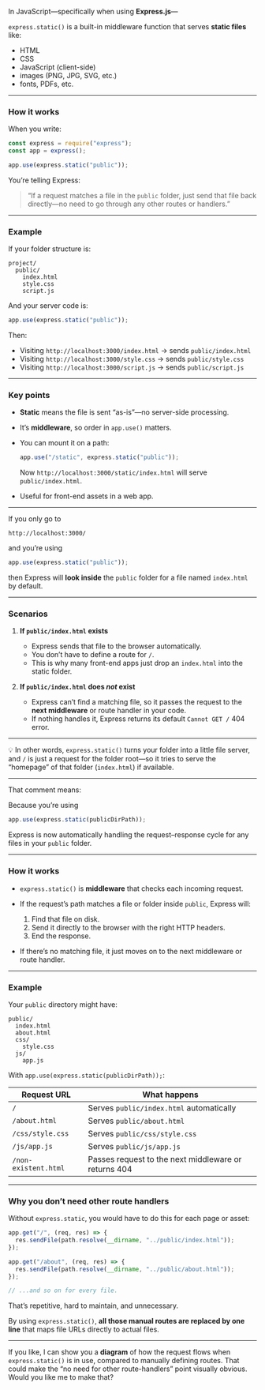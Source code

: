 In JavaScript—specifically when using **Express.js**—

`express.static()` is a built-in middleware function that serves **static files** like:

- HTML
- CSS
- JavaScript (client-side)
- images (PNG, JPG, SVG, etc.)
- fonts, PDFs, etc.

---

### How it works

When you write:

```js
const express = require("express");
const app = express();

app.use(express.static("public"));
```

You’re telling Express:

> “If a request matches a file in the `public` folder, just send that file back directly—no need to go through any other routes or handlers.”

---

### Example

If your folder structure is:

```
project/
  public/
    index.html
    style.css
    script.js
```

And your server code is:

```js
app.use(express.static("public"));
```

Then:

- Visiting `http://localhost:3000/index.html` → sends `public/index.html`
- Visiting `http://localhost:3000/style.css` → sends `public/style.css`
- Visiting `http://localhost:3000/script.js` → sends `public/script.js`

---

### Key points

- **Static** means the file is sent “as-is”—no server-side processing.
- It’s **middleware**, so order in `app.use()` matters.
- You can mount it on a path:

  ```js
  app.use("/static", express.static("public"));
  ```

  Now `http://localhost:3000/static/index.html` will serve `public/index.html`.

- Useful for front-end assets in a web app.

---

If you only go to

```
http://localhost:3000/
```

and you’re using

```js
app.use(express.static("public"));
```

then Express will **look inside** the `public` folder for a file named `index.html` by default.

---

### Scenarios

1. **If `public/index.html` exists**

   - Express sends that file to the browser automatically.
   - You don’t have to define a route for `/`.
   - This is why many front-end apps just drop an `index.html` into the static folder.

2. **If `public/index.html` does _not_ exist**

   - Express can’t find a matching file, so it passes the request to the **next middleware** or route handler in your code.
   - If nothing handles it, Express returns its default `Cannot GET /` 404 error.

---

💡 In other words, `express.static()` turns your folder into a little file server, and `/` is just a request for the folder root—so it tries to serve the “homepage” of that folder (`index.html`) if available.

---

That comment means:

Because you’re using

```js
app.use(express.static(publicDirPath));
```

Express is now automatically handling the request–response cycle for any files in your `public` folder.

---

### How it works

- `express.static()` is **middleware** that checks each incoming request.
- If the request’s path matches a file or folder inside `public`, Express will:

  1. Find that file on disk.
  2. Send it directly to the browser with the right HTTP headers.
  3. End the response.

- If there’s no matching file, it just moves on to the next middleware or route handler.

---

### Example

Your `public` directory might have:

```
public/
  index.html
  about.html
  css/
    style.css
  js/
    app.js
```

With `app.use(express.static(publicDirPath));`:

| Request URL          | What happens                                         |
| -------------------- | ---------------------------------------------------- |
| `/`                  | Serves `public/index.html` automatically             |
| `/about.html`        | Serves `public/about.html`                           |
| `/css/style.css`     | Serves `public/css/style.css`                        |
| `/js/app.js`         | Serves `public/js/app.js`                            |
| `/non-existent.html` | Passes request to the next middleware or returns 404 |

---

### Why you don’t need other route handlers

Without `express.static`, you would have to do this for each page or asset:

```js
app.get("/", (req, res) => {
  res.sendFile(path.resolve(__dirname, "../public/index.html"));
});

app.get("/about", (req, res) => {
  res.sendFile(path.resolve(__dirname, "../public/about.html"));
});

// ...and so on for every file.
```

That’s repetitive, hard to maintain, and unnecessary.

By using `express.static()`, **all those manual routes are replaced by one line** that maps file URLs directly to actual files.

---

If you like, I can show you a **diagram** of how the request flows when `express.static()` is in use, compared to manually defining routes. That could make the “no need for other route-handlers” point visually obvious. Would you like me to make that?
